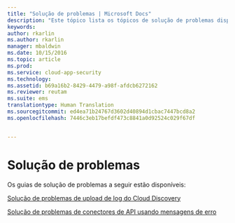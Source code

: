 ```yaml
---
title: "Solução de problemas | Microsoft Docs"
description: "Este tópico lista os tópicos de solução de problemas disponíveis para o Cloud App Security."
keywords: 
author: rkarlin
ms.author: rkarlin
manager: mbaldwin
ms.date: 10/15/2016
ms.topic: article
ms.prod: 
ms.service: cloud-app-security
ms.technology: 
ms.assetid: b69a16b2-8429-4479-a98f-afdcb6272162
ms.reviewer: reutam
ms.suite: ems
translationtype: Human Translation
ms.sourcegitcommit: ed4ea71b24767d3602d40894d1cbac7447bcd8a2
ms.openlocfilehash: 7446c3eb17befdf473c8841a0d92524c029f67df


---
```


# <a name="troubleshooting"></a>Solução de problemas
Os guias de solução de problemas a seguir estão disponíveis:

[Solução de problemas de upload de log do Cloud Discovery](troubleshooting-cloud-discovery.md)

[Solução de problemas de conectores de API usando mensagens de erro](troubleshooting-api-connectors-using-error-messages.md)


<!--HONumber=Oct16_HO4-->



